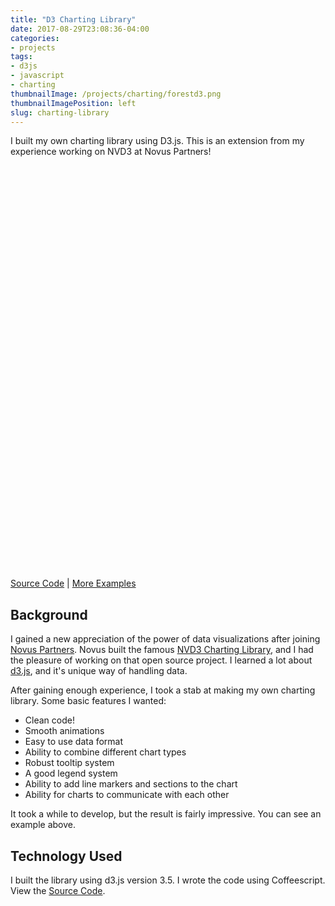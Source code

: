 ```yaml
---
title: "D3 Charting Library"
date: 2017-08-29T23:08:36-04:00
categories:
- projects
tags:
- d3js
- javascript
- charting
thumbnailImage: /projects/charting/forestd3.png
thumbnailImagePosition: left
slug: charting-library
---
```


I built my own charting library using D3.js.  This is an extension from my experience working on NVD3 at Novus Partners!

<!--more-->
<style>
#legend .item {
    display: inline-block;
}
</style>
<div id="legend" style="margin-top:50px;"></div>
<div id="line-plot" style="height: 400px;"></div>
<div id="bar-plot" style="height: 210px;"></div>

<script src="https://cdnjs.cloudflare.com/ajax/libs/d3/3.5.13/d3.js" charset="utf-8"></script>
<script src="/projects/charting/forest-d3.js"></script>
<script src="/projects/charting/app.js"></script>

[Source Code](https://github.com/robinfhu/forest-d3)
|
[More Examples](http://charting.robinforest.net)

## Background

I gained a new appreciation of the power of data visualizations after joining [Novus Partners](http://novus.com). Novus built the famous [NVD3 Charting Library](http://nvd3.org/), and I had the pleasure of working on that open source project.  I learned a lot about [d3.js](https://d3js.org/), and it's unique way of handling data.

After gaining enough experience, I took a stab at making my own charting library.  Some basic features I wanted:

* Clean code!
* Smooth animations
* Easy to use data format
* Ability to combine different chart types
* Robust tooltip system
* A good legend system
* Ability to add line markers and sections to the chart
* Ability for charts to communicate with each other

It took a while to develop, but the result is fairly impressive.  You can see an example above.

## Technology Used

I built the library using d3.js version 3.5.  I wrote the code using Coffeescript. View the [Source Code](https://github.com/robinfhu/forest-d3).
